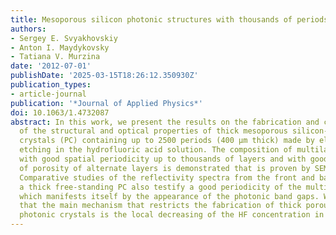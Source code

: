 ```yaml
---
title: Mesoporous silicon photonic structures with thousands of periods
authors:
- Sergey E. Svyakhovskiy
- Anton I. Maydykovsky
- Tatiana V. Murzina
date: '2012-07-01'
publishDate: '2025-03-15T18:26:12.350930Z'
publication_types:
- article-journal
publication: '*Journal of Applied Physics*'
doi: 10.1063/1.4732087
abstract: In this work, we present the results on the fabrication and characterization
  of the structural and optical properties of thick mesoporous silicon-based 1D photonic
  crystals (PC) containing up to 2500 periods (400 μm thick) made by electrochemical
  etching in the hydrofluoric acid solution. The composition of multilayered structures
  with good spatial periodicity up to thousands of layers and with good reproducibility
  of porosity of alternate layers is demonstrated that is proven by SEM measurements.
  Comparative studies of the reflectivity spectra from the front and back sides of
  a thick free-standing PC also testify a good periodicity of the multilayer structure
  which manifests itself by the appearance of the photonic band gaps. We demonstrate
  that the main mechanism that restricts the fabrication of thick porous silicon-based
  photonic crystals is the local decreasing of the HF concentration in pores.
---
```

